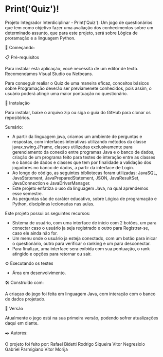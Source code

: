 # Print('Quiz')!

Projeto Integrador Interdiciplinar - Print('Quiz'): Um jogo de questionários que tem como objetivo fazer uma avaliação dos conhecimentos sobre um determinado assunto, que para este projeto, será sobre Lógica de proramação e a linguagem Python.

🚀 Começando:


📋 Pré-requisitos

Para instalar esta aplicação, você necessita de um editor de texto. Recomendamos Visual Studio ou Netbeans.

Para conseguir realiar o Quiz de uma maneira eficaz, conceitos básicos sobre Programação deverão ser previamenete conhecidos, pois assim, o usuário poderá atingir uma maior pontuação no questionário.


🔧 Instalação

Para instalar, baixe o arquivo zip ou siga o guia do GitHub para clonar os repositórios.


Sumário: 

  - A partir da linguagem java, criamos um ambiente de perguntas e respostas, com interfaces interativas utilizando métodos da classe javax.swing.JFrame, classes utilizadas exclusivamente para gerenciamento da conexão entre programas Java e o banco de dados, criação de um programa  feito para testes de interação entre as classes e o banco de dados e classes que tem por finalidade a validação dos jogadores no banco de dados, a partir da interface de Login.
  - Ao longo do código, as seguintes bibliotecas foram utilizadas: JavaSQL, JavaStatement, JavaPreparedStatement, JSON, JavaResultSet, JavaConnection e JavaDriverManager.
  - Este projeto enfatiza o uso da linguagem Java, na qual aprendemos esse semestre.
  - As perguntas são de caráter educativo, sobre Lógica de programação e Python, disciplinas lecionadas nas aulas.
  
  
 Este projeto possui os seguintes recursos:
  - Sistema de usuário, com uma interface de inicio com 2 botões, um para conectar caso o usuário ja seja registrado e outro para Registrar-se, caso ele ainda não for.
  - Um menu onde o usuário ja esteja conectado, com um botão para inicar o questionário, outro para verificar o ranking e um para desconectar.
  - Para finalizar, uma interface sera exibida com sua pontuação, o rank atingido e opções para retornar ou sair.
  
⚙️ Executando os testes

  - Área em desenvolvimento.

🛠️ Construído com: 

A criaçao do jogo foi feita em linguagem Java, com interação com o banco de dados projetado. 


📌 Versão

Atualmente o jogo está na sua primeira versão, podendo sofrer atualizações daqui em diante.


✒️ Autores: 

O projeto foi feito por: 
Rafael Bidetti
Rodrigo Siqueira
Vitor Negresiolo
Gabriel Parmigiano
Vitor Morija 




